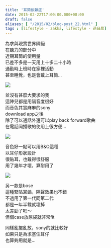 ```yaml
---
title: '耳筒依賴症'
date: 2015-02-22T17:00:00.000+08:00
draft: false
aliases: [ "/2015/02/blog-post_22.html" ]
tags : [lifestyle - zakka, lifestyle - 過日晨]
---
```


為求與現實世界隔絕  
在聽力的部分中  
近期耳筒的使用量  
已差不多是一天用上十多二十小時  
通勤時上班時在家裡活動  
甚至睡覺，也是會戴上耳筒...  

![](/images/earphone.jpg)

並沒有甚麼大要求的我  
這陣兒都是用隔音度很好  
而音色其實麻麻的sony  
download app之後  
除了可以通話外還可以play back forward歌曲  
在電話同播歌的使用上很方便...  

![](/images/earphone1.jpg)

音色好一點可以用B&O這種  
以耳仔形狀設計  
很貼耳，也戴得很舒服  
用了幾年才壞，算耐用了  

![](/images/earphone2.jpg)

另一款是bose  
這種緊貼耳蝸，隔聲效果也不錯  
不過用了第一代同第二代  
都是一年半載就壞掉  
太差勁了吧～  
但個case放尿袋就非常fit  
  
同樣亂擺亂放，sony的就比較好  
如果只是為求塞住耳仔  
也算夠用就是...

